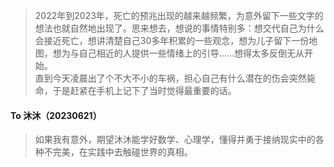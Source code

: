 > 2022年到2023年，死亡的预兆出现的越来越频繁，为意外留下一些文字的想法也就自然地出现了。思来想去，想说的事情特别多：想交代自己为什么会接近死亡，想讲清楚自己30多年积累的一些观念，想为儿子留下一份地图，想为与自己相近的人提供一些情绪上的引导……想得太多反倒无从开始。  
> 直到今天凌晨出了个不大不小的车祸，担心自己有什么潜在的伤会突然毙命，于是赶紧在手机上记下了当时觉得最重要的话。

#### To 沐沐（20230621）
> 如果我有意外，期望沐沐能学好数学、心理学，懂得并勇于接纳现实中的各种不完美，在实践中去触碰世界的真相。

